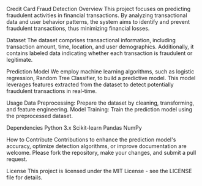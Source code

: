 Credit Card Fraud Detection
Overview
This project focuses on predicting fraudulent activities in financial transactions. By analyzing transactional data and user behavior patterns, the system aims to identify and prevent fraudulent transactions, thus minimizing financial losses.

Dataset
The dataset comprises transactional information, including transaction amount, time, location, and user demographics. Additionally, it contains labeled data indicating whether each transaction is fraudulent or legitimate.

Prediction Model
We employ machine learning algorithms, such as logistic regression, Random Tree Classifier, to build a predictive model. This model leverages features extracted from the dataset to detect potentially fraudulent transactions in real-time.

Usage
Data Preprocessing: Prepare the dataset by cleaning, transforming, and feature engineering.
Model Training: Train the prediction model using the preprocessed dataset.

Dependencies
Python 3.x
Scikit-learn
Pandas
NumPy

How to Contribute
Contributions to enhance the prediction model's accuracy, optimize detection algorithms, or improve documentation are welcome. Please fork the repository, make your changes, and submit a pull request.

License
This project is licensed under the MIT License - see the LICENSE file for details.

